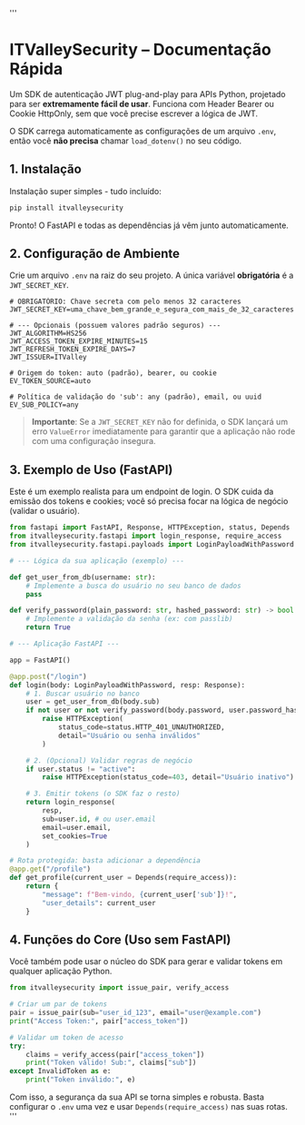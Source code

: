 '''
# ITValleySecurity – Documentação Rápida

Um SDK de autenticação JWT plug-and-play para APIs Python, projetado para ser **extremamente fácil de usar**. Funciona com Header Bearer ou Cookie HttpOnly, sem que você precise escrever a lógica de JWT.

O SDK carrega automaticamente as configurações de um arquivo `.env`, então você **não precisa** chamar `load_dotenv()` no seu código.

## 1. Instalação

Instalação super simples - tudo incluído:

```bash
pip install itvalleysecurity
```

Pronto! O FastAPI e todas as dependências já vêm junto automaticamente.

## 2. Configuração de Ambiente

Crie um arquivo `.env` na raiz do seu projeto. A única variável **obrigatória** é a `JWT_SECRET_KEY`.

```env
# OBRIGATÓRIO: Chave secreta com pelo menos 32 caracteres
JWT_SECRET_KEY=uma_chave_bem_grande_e_segura_com_mais_de_32_caracteres

# --- Opcionais (possuem valores padrão seguros) ---
JWT_ALGORITHM=HS256
JWT_ACCESS_TOKEN_EXPIRE_MINUTES=15
JWT_REFRESH_TOKEN_EXPIRE_DAYS=7
JWT_ISSUER=ITValley

# Origem do token: auto (padrão), bearer, ou cookie
EV_TOKEN_SOURCE=auto

# Política de validação do 'sub': any (padrão), email, ou uuid
EV_SUB_POLICY=any
```

> **Importante**: Se a `JWT_SECRET_KEY` não for definida, o SDK lançará um erro `ValueError` imediatamente para garantir que a aplicação não rode com uma configuração insegura.

## 3. Exemplo de Uso (FastAPI)

Este é um exemplo realista para um endpoint de login. O SDK cuida da emissão dos tokens e cookies; você só precisa focar na lógica de negócio (validar o usuário).

```python
from fastapi import FastAPI, Response, HTTPException, status, Depends
from itvalleysecurity.fastapi import login_response, require_access
from itvalleysecurity.fastapi.payloads import LoginPayloadWithPassword

# --- Lógica da sua aplicação (exemplo) ---

def get_user_from_db(username: str):
    # Implemente a busca do usuário no seu banco de dados
    pass

def verify_password(plain_password: str, hashed_password: str) -> bool:
    # Implemente a validação da senha (ex: com passlib)
    return True

# --- Aplicação FastAPI ---

app = FastAPI()

@app.post("/login")
def login(body: LoginPayloadWithPassword, resp: Response):
    # 1. Buscar usuário no banco
    user = get_user_from_db(body.sub)
    if not user or not verify_password(body.password, user.password_hash):
        raise HTTPException(
            status_code=status.HTTP_401_UNAUTHORIZED,
            detail="Usuário ou senha inválidos"
        )

    # 2. (Opcional) Validar regras de negócio
    if user.status != "active":
        raise HTTPException(status_code=403, detail="Usuário inativo")

    # 3. Emitir tokens (o SDK faz o resto)
    return login_response(
        resp,
        sub=user.id, # ou user.email
        email=user.email,
        set_cookies=True
    )

# Rota protegida: basta adicionar a dependência
@app.get("/profile")
def get_profile(current_user = Depends(require_access)):
    return {
        "message": f"Bem-vindo, {current_user['sub']}!",
        "user_details": current_user
    }

```

## 4. Funções do Core (Uso sem FastAPI)

Você também pode usar o núcleo do SDK para gerar e validar tokens em qualquer aplicação Python.

```python
from itvalleysecurity import issue_pair, verify_access

# Criar um par de tokens
pair = issue_pair(sub="user_id_123", email="user@example.com")
print("Access Token:", pair["access_token"])

# Validar um token de acesso
try:
    claims = verify_access(pair["access_token"])
    print("Token válido! Sub:", claims["sub"])
except InvalidToken as e:
    print("Token inválido:", e)
```

Com isso, a segurança da sua API se torna simples e robusta. Basta configurar o `.env` uma vez e usar `Depends(require_access)` nas suas rotas.
'''
